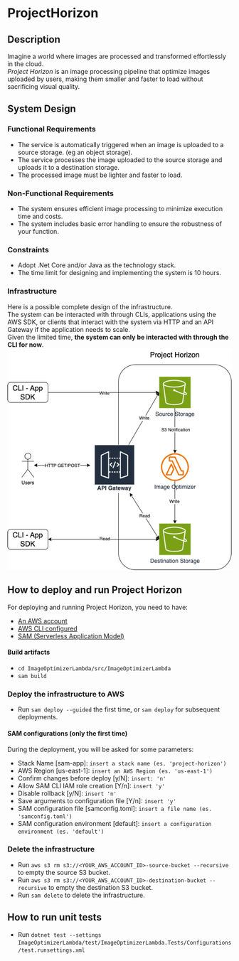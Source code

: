 # ProjectHorizon
## Description
Imagine a world where images are processed and transformed effortlessly in the cloud.  
_Project Horizon_ is an image processing pipeline that optimize images uploaded by users, making them smaller and faster
to load without sacrificing visual quality.
## System Design

### Functional Requirements
- The service is automatically triggered when an image is uploaded to a source storage. (eg an object storage).
- The service processes the image uploaded to the source storage and uploads it to a destination storage.
- The processed image must be lighter and faster to load.

### Non-Functional Requirements
- The system ensures efficient image processing to minimize execution time and costs.
- The system includes basic error handling to ensure the robustness of your function.

### Constraints
- Adopt .Net Core and/or Java as the technology stack.
- The time limit for designing and implementing the system is 10 hours.

### Infrastructure
Here is a possible complete design of the infrastructure.  
The system can be interacted with through CLIs, applications using the AWS SDK, or clients that interact with the system
via HTTP and an API Gateway if the application needs to scale.  
Given the limited time, **the system can only be interacted with through the CLI for now**.  
![project-horizon.drawio.png](docs/project-horizon.drawio.png)

## How to deploy and run Project Horizon
For deploying and running Project Horizon, you need to have:  
- [An AWS account](https://aws.amazon.com/account/?nc1=h_ls)
- [AWS CLI configured](https://docs.aws.amazon.com/cli/latest/userguide/cli-chap-getting-started.html)
- [SAM (Serverless Application Model)](https://docs.aws.amazon.com/serverless-application-model/latest/developerguide/install-sam-cli.html#install-sam-cli-instructions)

#### Build artifacts
- `cd ImageOptimizerLambda/src/ImageOptimizerLambda`
- `sam build`
### Deploy the infrastructure to AWS
- Run `sam deploy --guided` the first time, or `sam deploy` for subsequent deployments.
#### SAM configurations (only the first time)
During the deployment, you will be asked for some parameters:
- Stack Name [sam-app]: `insert a stack name (es. 'project-horizon')`
- AWS Region [us-east-1]: `insert an AWS Region (es. 'us-east-1')`
- Confirm changes before deploy [y/N]: `insert: 'n'`
- Allow SAM CLI IAM role creation [Y/n]: `insert 'y'`
- Disable rollback [y/N]: `insert 'n'`
- Save arguments to configuration file [Y/n]: `insert 'y'`
- SAM configuration file [samconfig.toml]: `insert a file name (es. 'samconfig.toml')`
- SAM configuration environment [default]: `insert a configuration environment (es. 'default')`

### Delete the infrastructure
- Run `aws s3 rm s3://<YOUR_AWS_ACCOUNT_ID>-source-bucket --recursive` to empty the source S3 bucket.
- Run `aws s3 rm s3://<YOUR_AWS_ACCOUNT_ID>-destination-bucket --recursive` to empty the destination S3 bucket.
- Run `sam delete` to delete the infrastructure.

## How to run unit tests
- Run `dotnet test --settings ImageOptimizerLambda/test/ImageOptimizerLambda.Tests/Configurations/test.runsettings.xml`